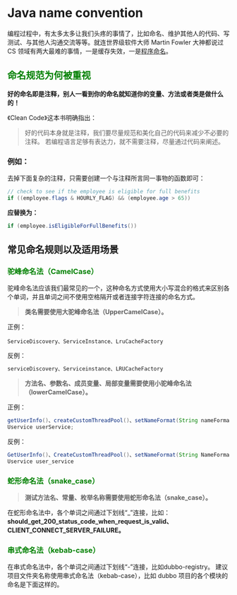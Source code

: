 # Java name convention

编程过程中，有太多太多让我们头疼的事情了，比如命名、维护其他人的代码、写测试、与其他人沟通交流等等。就连世界级软件大师 Martin Fowler 大神都说过 CS 领域有两大最难的事情，一是缓存失效，一是[程序命名](https://martinfowler.com/bliki/TwoHardThings.html)。

## <font color="green">命名规范为何被重视</font>
**好的命名即是注释，别人一看到你的命名就知道你的变量、方法或者类是做什么的！**

《Clean Code》这本书明确指出：
> 好的代码本身就是注释，我们要尽量规范和美化自己的代码来减少不必要的注释。
> 若编程语言足够有表达力，就不需要注释，尽量通过代码来阐述。

### 例如：

去掉下面复杂的注释，只需要创建一个与注释所言同一事物的函数即可：
```java
// check to see if the employee is eligible for full benefits
if ((employee.flags & HOURLY_FLAG) && (employee.age > 65))
```
**应替换为：**

```java
if (employee.isEligibleForFullBenefits())
```

## 常见命名规则以及适用场景

### <font color="green">驼峰命名法（CamelCase）</font>

驼峰命名法应该我们最常见的一个，这种命名方式使用大小写混合的格式来区别各个单词，并且单词之间不使用空格隔开或者连接字符连接的命名方式。

> **类名需要使用大驼峰命名法（UpperCamelCase）。**

正例：
```javav
ServiceDiscovery、ServiceInstance、LruCacheFactory
```
反例：
```java
serviceDiscovery、Serviceinstance、LRUCacheFactory
```

> **方法名、参数名、成员变量、局部变量需要使用小驼峰命名法（lowerCamelCase）。**

正例：
```java
getUserInfo()、createCustomThreadPool()、setNameFormat(String nameFormat)
Uservice userService;
```
反例：
```java
GetUserInfo()、CreateCustomThreadPool()、setNameFormat(String NameFormat)
Uservice user_service
```

### <font color="green">蛇形命名法（snake_case）</font>

> **测试方法名、常量、枚举名称需要使用蛇形命名法（snake_case）。**

在蛇形命名法中，各个单词之间通过下划线“_”连接，比如：
**should_get_200_status_code_when_request_is_valid、CLIENT_CONNECT_SERVER_FAILURE。**

### <font color="green">串式命名法（kebab-case）</font>

在串式命名法中，各个单词之间通过下划线“-”连接，比如dubbo-registry。
建议项目文件夹名称使用串式命名法（kebab-case），比如 dubbo 项目的各个模块的命名是下面这样的。

